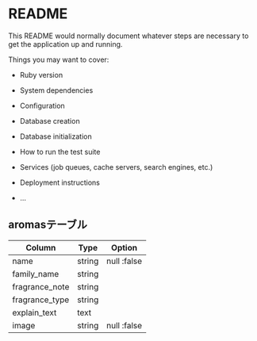 # README

This README would normally document whatever steps are necessary to get the
application up and running.

Things you may want to cover:

* Ruby version

* System dependencies

* Configuration

* Database creation

* Database initialization

* How to run the test suite

* Services (job queues, cache servers, search engines, etc.)

* Deployment instructions

* ...


## aromasテーブル

|Column|Type|Option|
|------|----|------|
|name|string|null :false|
|family_name|string|
|fragrance_note|string|
|fragrance_type|string|
|explain_text|text|
|image|string|null :false|
